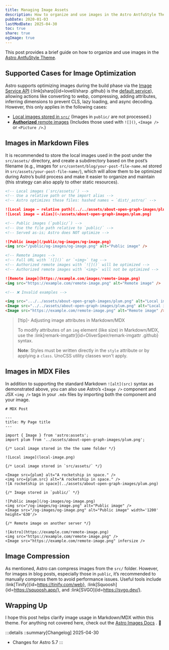 ```yaml
---
title: Managing Image Assets
description: How to organize and use images in the Astro AntfuStyle Theme
pubDate: 2020-01-03
lastModDate: 2025-04-30
toc: true
share: true
ogImage: true
---
```


This post provides a brief guide on how to organize and use images in the [Astro AntfuStyle Theme](https://github.com/lin-stephanie/astro-antfustyle-theme).

## Supported Cases for Image Optimization

Astro supports optimizing images during the build phase via the [Image Service API](https://docs.astro.build/en/reference/image-service-reference/) (:link[sharp]{id=lovell/sharp .github} is the [default service](https://docs.astro.build/en/guides/images/#default-image-service)), allowing actions like converting to webp, compressing, adding attributes, inferring dimensions to prevent CLS, lazy loading, and async decoding. However, this only applies in the following cases:

- [Local images stored in `src/`](https://docs.astro.build/en/guides/images/#where-to-store-images) (Images in `public/` are not processed.)
- [**Authorized** remote images](https://docs.astro.build/en/guides/images/#authorizing-remote-images) (Includes those used with `![]()`, `<Image />` or `<Picture />`.)

## Images in Markdown Files

It is recommended to store the local images used in the post under the `src/assets/` directory, and create a subdirectory based on the post’s filename (e.g., images for `src/content/blog/your-post-file-name.md` stored in `src/assets/your-post-file-name/`), which will allow them to be optimized during Astro’s build process and make it easier to organize and maintain (this strategy can also apply to other static resources).

```md title='src/content/blog/post-name.md'
<!-- Local images (`src/assets/`) -->
<!-- Use a relative path or the import alias -->
<!-- Astro optimizes these files: hashed names → `dist/_astro/` -->

![Local image – relative path](../../assets/about-open-graph-images/plum.png)
![Local image – alias](~/assets/about-open-graph-images/plum.png)

<!-- Public images (`public/`) -->
<!-- Use the file path relative to `public/` -->
<!-- Served as-is; Astro does NOT optimize -->

![Public image](/public/og-images/og-image.png)
<img src="/public/og-images/og-image.png" alt="Public image" />

<!-- Remote images -->
<!-- Full URL with `![]()` or `<img>` tag -->
<!-- Authorized remote images with `![]()` will be optimized -->
<!-- Authorized remote images with `<img>` will not be optimized -->

![Remote image](https://example.com/images/remote-image.png)
<img src="https://example.com/remote-image.png" alt="Remote image" />

<!-- ❌ Invalid examples -->

<img src=".../../assets/about-open-graph-images/plum.png" alt="Local image" />
<Image src="../../assets/about-open-graph-images/plum.png" alt="Local image" />
<Image src="https://example.com/remote-image.png" alt="Remote image" />
```

> [!tip]- Adjusting image attributes in Markdown/MDX
>
> To modify attributes of an `img` element (like size) in Markdown/MDX, use the :link[remark-imgattr]{id=OliverSpeir/remark-imgattr .github} syntax.
> 
> **Note**: Styles must be written directly in the `style` attribute or by applying a `class`. UnoCSS utility classes won't apply.


## Images in MDX Files

In addition to supporting the standard Markdown `![alt](src)` syntax as demonstrated above, you can also use Astro’s `<Image />` component and JSX `<img />` tags in your `.mdx` files by importing both the component and your image.

```mdx title='src/content/blog/post-name.mdx'
# MDX Post

---
title: My Page title
---

import { Image } from 'astro:assets';
import plum from '../assets/about-open-graph-images/plum.png';

{/* Local image stored in the the same folder */}

![Local image](local-image.png)

{/* Local image stored in `src/assets/` */}

<Image src={plum} alt="A rocketship in space." />
<img src={plum.src} alt="A rocketship in space." />
![A rocketship in space](../assets/about-open-graph-images/plum.png)

{/* Image stored in `public/` */}

![Public image](/og-images/og-image.png)
<img src="/og-images/og-image.png" alt="Public image" />
<Image src="/og-images/og-image.png" alt="Public image" width='1200' height='630'/>

{/* Remote image on another server */}

![Astro](https://example.com/remote-image.png)
<img src="https://example.com/remote-image.png" />
<Image src="https://example.com/remote-image.png" infersize />
```

## Image Compression

As mentioned, Astro can compress images from the `src/` folder. However, for images in blog posts, especially those in `public`, it’s recommended to manually compress them to avoid performance issues. Useful tools include :link[Tinify]{id=https://tinify.com/web}, :link[Squoosh]{id=https://squoosh.app/}, and :link[SVGO]{id=https://svgo.dev/}.

## Wrapping Up

I hope this post helps clarify image usage in Markdown/MDX within this theme. For anything not covered here, check out the [Astro Images Docs](https://docs.astro.build/en/guides/images/) . 📖

:::details
::summary[Changelog]
2025-04-30
- Changes for Astro 5.7
:::
